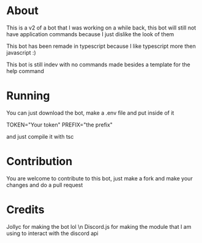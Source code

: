 # About

This is a v2 of a bot that I was working on a while back, this bot will still not have application commands because I just dislike the look of them

This bot has been remade in typescript because I like typescript more then javascript :)

This bot is still indev with no commands made besides a template for the help command

# Running

You can just download the bot, make a .env file and put inside of it

TOKEN="Your token"
PREFIX="the prefix"

and just compile it with tsc

# Contribution

You are welcome to contribute to this bot, just make a fork and make your changes and do a pull request

# Credits

Jollyc for making the bot lol \n
Discord.js for making the module that I am using to interact with the discord api
